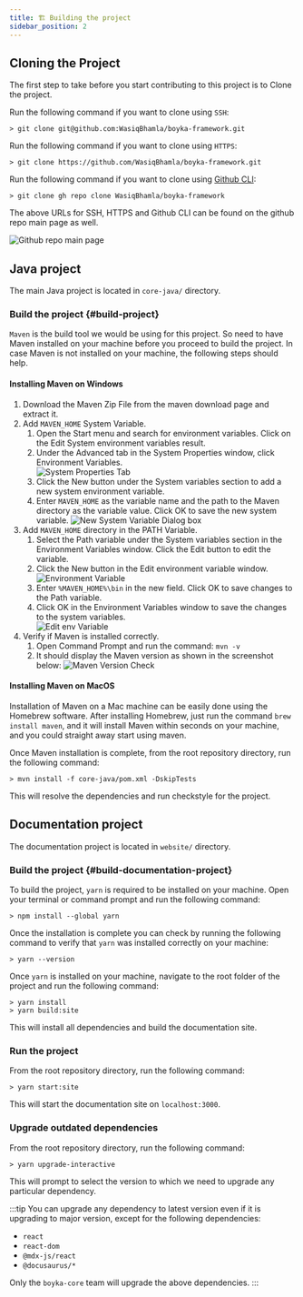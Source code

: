 ```yaml
---
title: 🏗️ Building the project
sidebar_position: 2
---
```


## Cloning the Project

The first step to take before you start contributing to this project is to Clone the project.

Run the following command if you want to clone using `SSH`:

```shell
> git clone git@github.com:WasiqBhamla/boyka-framework.git
```

Run the following command if you want to clone using `HTTPS`:

```shell
> git clone https://github.com/WasiqBhamla/boyka-framework.git
```

Run the following command if you want to clone using [Github CLI][github_cli]:

```shell
> git clone gh repo clone WasiqBhamla/boyka-framework
```

The above URLs for SSH, HTTPS and Github CLI can be found on the github repo main page as well.

![Github repo main page](/img/docs/contributing/gh-repo-main-page.png)

## Java project

The main Java project is located in `core-java/` directory.

### Build the project {#build-project}

`Maven` is the build tool we would be using for this project. So need to have Maven installed on your machine before you proceed to build the project.
In case Maven is not installed on your machine, the following steps should help.

#### Installing Maven on Windows

1. Download the Maven Zip File from the maven download page and extract it.
1. Add `MAVEN_HOME` System Variable.
    1. Open the Start menu and search for environment variables. Click on the Edit System environment variables result.
    1. Under the Advanced tab in the System Properties window, click Environment Variables.  
    ![System Properties Tab](/img/docs/contributing/system-properties-window.png)
    1. Click the New button under the System variables section to add a new system environment variable.
    1. Enter `MAVEN_HOME` as the variable name and the path to the Maven directory as the variable value. Click OK to save the new system variable.
    ![New System Variable Dialog box](/img/docs/contributing/new-system-variable.png)
1. Add `MAVEN_HOME` directory in the PATH Variable.
    1. Select the Path variable under the System variables section in the Environment Variables window. Click the Edit button to edit the variable.
    1. Click the New button in the Edit environment variable window.
    ![Environment Variable](/img/docs/contributing/env-variable.png)
    1. Enter `%MAVEN_HOME%\bin` in the new field. Click OK to save changes to the Path variable.
    1. Click OK in the Environment Variables window to save the changes to the system variables.  
    ![Edit env Variable](/img/docs/contributing/edit-env-variable.png)
1. Verify if Maven is installed correctly.
    1. Open Command Prompt and run the command: `mvn -v`
    1. It should display the Maven version as shown in the screenshot below:
    ![Maven Version Check](/img/docs/contributing/command-prompt-mvn-v.png)

#### Installing Maven on MacOS

Installation of Maven on a Mac machine can be easily done using the Homebrew software. 
After installing Homebrew, just run the command `brew install maven`, and it will install Maven within seconds on your machine, and you could straight away start using maven.

Once Maven installation is complete, from the root repository directory, run the following command:

```shell
> mvn install -f core-java/pom.xml -DskipTests
```

This will resolve the dependencies and run checkstyle for the project.

## Documentation project

The documentation project is located in `website/` directory.

### Build the project {#build-documentation-project}

To build the project, `yarn` is required to be installed on your machine. 
Open your terminal or command prompt and run the following command:

```shell
> npm install --global yarn
```

Once the installation is complete you can check by running the following command to verify that `yarn` was installed correctly on your machine:

```shell
> yarn --version
```

Once `yarn` is installed on your machine, navigate to the root folder of the project and run the following command:

```shell
> yarn install
> yarn build:site
```

This will install all dependencies and build the documentation site.

### Run the project

From the root repository directory, run the following command:

```shell
> yarn start:site
```

This will start the documentation site on `localhost:3000`.

### Upgrade outdated dependencies

From the root repository directory, run the following command:

```shell
> yarn upgrade-interactive
```

This will prompt to select the version to which we need to upgrade any particular dependency.

:::tip
You can upgrade any dependency to latest version even if it is upgrading to major version, except for the following dependencies:

- `react`
- `react-dom`
- `@mdx-js/react`
- `@docusaurus/*`

Only the `boyka-core` team will upgrade the above dependencies.
:::

[github_cli]:https://github.com/cli/cli